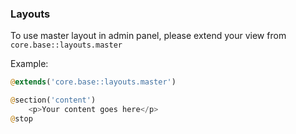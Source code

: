 ### Layouts

To use master layout in admin panel, please extend your view from `core.base::layouts.master`

Example:

```php
@extends('core.base::layouts.master')

@section('content')
    <p>Your content goes here</p>
@stop
```